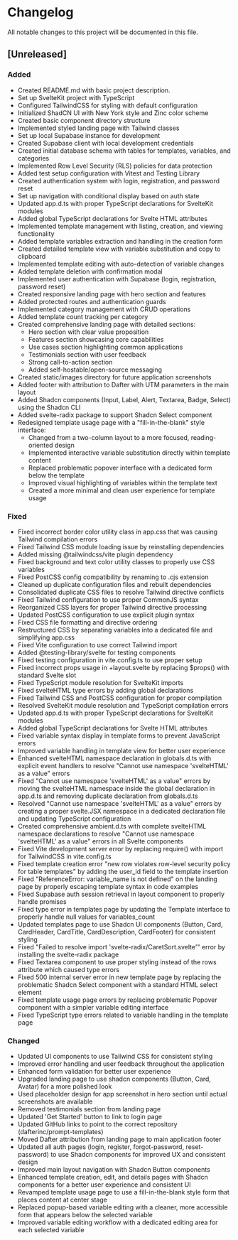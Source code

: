 # Changelog

All notable changes to this project will be documented in this file.

## [Unreleased]

### Added
- Created README.md with basic project description.
- Set up SvelteKit project with TypeScript
- Configured TailwindCSS for styling with default configuration
- Initialized ShadCN UI with New York style and Zinc color scheme
- Created basic component directory structure
- Implemented styled landing page with Tailwind classes
- Set up local Supabase instance for development
- Created Supabase client with local development credentials
- Created initial database schema with tables for templates, variables, and categories
- Implemented Row Level Security (RLS) policies for data protection
- Added test setup configuration with Vitest and Testing Library
- Created authentication system with login, registration, and password reset
- Set up navigation with conditional display based on auth state
- Updated app.d.ts with proper TypeScript declarations for SvelteKit modules
- Added global TypeScript declarations for Svelte HTML attributes
- Implemented template management with listing, creation, and viewing functionality
- Added template variables extraction and handling in the creation form
- Created detailed template view with variable substitution and copy to clipboard
- Implemented template editing with auto-detection of variable changes
- Added template deletion with confirmation modal
- Implemented user authentication with Supabase (login, registration, password reset)
- Created responsive landing page with hero section and features
- Added protected routes and authentication guards
- Implemented category management with CRUD operations
- Added template count tracking per category
- Created comprehensive landing page with detailed sections:
  - Hero section with clear value proposition
  - Features section showcasing core capabilities
  - Use cases section highlighting common applications
  - Testimonials section with user feedback
  - Strong call-to-action section
  - Added self-hostable/open-source messaging
- Created static/images directory for future application screenshots
- Added footer with attribution to Dafter with UTM parameters in the main layout
- Added Shadcn components (Input, Label, Alert, Textarea, Badge, Select) using the Shadcn CLI
- Added svelte-radix package to support Shadcn Select component
- Redesigned template usage page with a "fill-in-the-blank" style interface:
  - Changed from a two-column layout to a more focused, reading-oriented design
  - Implemented interactive variable substitution directly within template content
  - Replaced problematic popover interface with a dedicated form below the template
  - Improved visual highlighting of variables within the template text
  - Created a more minimal and clean user experience for template usage

### Fixed
- Fixed incorrect border color utility class in app.css that was causing Tailwind compilation errors
- Fixed Tailwind CSS module loading issue by reinstalling dependencies
- Added missing @tailwindcss/vite plugin dependency
- Fixed background and text color utility classes to properly use CSS variables
- Fixed PostCSS config compatibility by renaming to .cjs extension
- Cleaned up duplicate configuration files and rebuilt dependencies
- Consolidated duplicate CSS files to resolve Tailwind directive conflicts
- Fixed Tailwind configuration to use proper CommonJS syntax
- Reorganized CSS layers for proper Tailwind directive processing
- Updated PostCSS configuration to use explicit plugin syntax
- Fixed CSS file formatting and directive ordering
- Restructured CSS by separating variables into a dedicated file and simplifying app.css
- Fixed Vite configuration to use correct Tailwind import
- Added @testing-library/svelte for testing components
- Fixed testing configuration in vite.config.ts to use proper setup
- Fixed incorrect props usage in +layout.svelte by replacing $props() with standard Svelte slot
- Fixed TypeScript module resolution for SvelteKit imports
- Fixed svelteHTML type errors by adding global declarations
- Fixed Tailwind CSS and PostCSS configuration for proper compilation
- Resolved SvelteKit module resolution and TypeScript compilation errors
- Updated app.d.ts with proper TypeScript declarations for SvelteKit modules
- Added global TypeScript declarations for Svelte HTML attributes
- Fixed variable syntax display in template forms to prevent JavaScript errors
- Improved variable handling in template view for better user experience
- Enhanced svelteHTML namespace declaration in globals.d.ts with explicit event handlers to resolve "Cannot use namespace 'svelteHTML' as a value" errors
- Fixed "Cannot use namespace 'svelteHTML' as a value" errors by moving the svelteHTML namespace inside the global declaration in app.d.ts and removing duplicate declaration from globals.d.ts
- Resolved "Cannot use namespace 'svelteHTML' as a value" errors by creating a proper svelte.JSX namespace in a dedicated declaration file and updating TypeScript configuration
- Created comprehensive ambient.d.ts with complete svelteHTML namespace declarations to resolve "Cannot use namespace 'svelteHTML' as a value" errors in all Svelte components
- Fixed Vite development server error by replacing require() with import for TailwindCSS in vite.config.ts
- Fixed template creation error "new row violates row-level security policy for table templates" by adding the user_id field to the template insertion
- Fixed "ReferenceError: variable_name is not defined" on the landing page by properly escaping template syntax in code examples
- Fixed Supabase auth session retrieval in layout component to properly handle promises
- Fixed type error in templates page by updating the Template interface to properly handle null values for variables_count
- Updated templates page to use Shadcn UI components (Button, Card, CardHeader, CardTitle, CardDescription, CardFooter) for consistent styling
- Fixed "Failed to resolve import 'svelte-radix/CaretSort.svelte'" error by installing the svelte-radix package
- Fixed Textarea component to use proper styling instead of the rows attribute which caused type errors
- Fixed 500 internal server error in new template page by replacing the problematic Shadcn Select component with a standard HTML select element
- Fixed template usage page errors by replacing problematic Popover component with a simpler variable editing interface
- Fixed TypeScript type errors related to variable handling in the template page

### Changed
- Updated UI components to use Tailwind CSS for consistent styling
- Improved error handling and user feedback throughout the application
- Enhanced form validation for better user experience
- Upgraded landing page to use shadcn components (Button, Card, Avatar) for a more polished look
- Used placeholder design for app screenshot in hero section until actual screenshots are available
- Removed testimonials section from landing page
- Updated 'Get Started' button to link to login page
- Updated GitHub links to point to the correct repository (dafterinc/prompt-templates)
- Moved Dafter attribution from landing page to main application footer
- Updated all auth pages (login, register, forgot-password, reset-password) to use Shadcn components for improved UX and consistent design
- Improved main layout navigation with Shadcn Button components
- Enhanced template creation, edit, and details pages with Shadcn components for a better user experience and consistent UI
- Revamped template usage page to use a fill-in-the-blank style form that places content at center stage
- Replaced popup-based variable editing with a cleaner, more accessible form that appears below the selected variable
- Improved variable editing workflow with a dedicated editing area for each selected variable